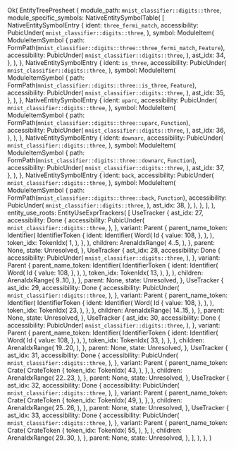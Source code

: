 Ok(
    EntityTreePresheet {
        module_path: `mnist_classifier::digits::three`,
        module_specific_symbols: NativeEntitySymbolTable(
            [
                NativeEntitySymbolEntry {
                    ident: `three_fermi_match`,
                    accessibility: PubicUnder(
                        `mnist_classifier::digits::three`,
                    ),
                    symbol: ModuleItem(
                        ModuleItemSymbol {
                            path: FormPath(`mnist_classifier::digits::three::three_fermi_match`, `Feature`),
                            accessibility: PubicUnder(
                                `mnist_classifier::digits::three`,
                            ),
                            ast_idx: 34,
                        },
                    ),
                },
                NativeEntitySymbolEntry {
                    ident: `is_three`,
                    accessibility: PubicUnder(
                        `mnist_classifier::digits::three`,
                    ),
                    symbol: ModuleItem(
                        ModuleItemSymbol {
                            path: FormPath(`mnist_classifier::digits::three::is_three`, `Feature`),
                            accessibility: PubicUnder(
                                `mnist_classifier::digits::three`,
                            ),
                            ast_idx: 35,
                        },
                    ),
                },
                NativeEntitySymbolEntry {
                    ident: `uparc`,
                    accessibility: PubicUnder(
                        `mnist_classifier::digits::three`,
                    ),
                    symbol: ModuleItem(
                        ModuleItemSymbol {
                            path: FormPath(`mnist_classifier::digits::three::uparc`, `Function`),
                            accessibility: PubicUnder(
                                `mnist_classifier::digits::three`,
                            ),
                            ast_idx: 36,
                        },
                    ),
                },
                NativeEntitySymbolEntry {
                    ident: `downarc`,
                    accessibility: PubicUnder(
                        `mnist_classifier::digits::three`,
                    ),
                    symbol: ModuleItem(
                        ModuleItemSymbol {
                            path: FormPath(`mnist_classifier::digits::three::downarc`, `Function`),
                            accessibility: PubicUnder(
                                `mnist_classifier::digits::three`,
                            ),
                            ast_idx: 37,
                        },
                    ),
                },
                NativeEntitySymbolEntry {
                    ident: `back`,
                    accessibility: PubicUnder(
                        `mnist_classifier::digits::three`,
                    ),
                    symbol: ModuleItem(
                        ModuleItemSymbol {
                            path: FormPath(`mnist_classifier::digits::three::back`, `Function`),
                            accessibility: PubicUnder(
                                `mnist_classifier::digits::three`,
                            ),
                            ast_idx: 38,
                        },
                    ),
                },
            ],
        ),
        entity_use_roots: EntityUseExprTrackers(
            [
                UseTracker {
                    ast_idx: 27,
                    accessibility: Done {
                        accessibility: PubicUnder(
                            `mnist_classifier::digits::three`,
                        ),
                    },
                    variant: Parent {
                        parent_name_token: Identifier(
                            IdentifierToken {
                                ident: Identifier(
                                    Word(
                                        Id {
                                            value: 108,
                                        },
                                    ),
                                ),
                                token_idx: TokenIdx(
                                    1,
                                ),
                            },
                        ),
                        children: ArenaIdxRange(
                            4..5,
                        ),
                    },
                    parent: None,
                    state: Unresolved,
                },
                UseTracker {
                    ast_idx: 28,
                    accessibility: Done {
                        accessibility: PubicUnder(
                            `mnist_classifier::digits::three`,
                        ),
                    },
                    variant: Parent {
                        parent_name_token: Identifier(
                            IdentifierToken {
                                ident: Identifier(
                                    Word(
                                        Id {
                                            value: 108,
                                        },
                                    ),
                                ),
                                token_idx: TokenIdx(
                                    13,
                                ),
                            },
                        ),
                        children: ArenaIdxRange(
                            9..10,
                        ),
                    },
                    parent: None,
                    state: Unresolved,
                },
                UseTracker {
                    ast_idx: 29,
                    accessibility: Done {
                        accessibility: PubicUnder(
                            `mnist_classifier::digits::three`,
                        ),
                    },
                    variant: Parent {
                        parent_name_token: Identifier(
                            IdentifierToken {
                                ident: Identifier(
                                    Word(
                                        Id {
                                            value: 108,
                                        },
                                    ),
                                ),
                                token_idx: TokenIdx(
                                    23,
                                ),
                            },
                        ),
                        children: ArenaIdxRange(
                            14..15,
                        ),
                    },
                    parent: None,
                    state: Unresolved,
                },
                UseTracker {
                    ast_idx: 30,
                    accessibility: Done {
                        accessibility: PubicUnder(
                            `mnist_classifier::digits::three`,
                        ),
                    },
                    variant: Parent {
                        parent_name_token: Identifier(
                            IdentifierToken {
                                ident: Identifier(
                                    Word(
                                        Id {
                                            value: 108,
                                        },
                                    ),
                                ),
                                token_idx: TokenIdx(
                                    33,
                                ),
                            },
                        ),
                        children: ArenaIdxRange(
                            19..20,
                        ),
                    },
                    parent: None,
                    state: Unresolved,
                },
                UseTracker {
                    ast_idx: 31,
                    accessibility: Done {
                        accessibility: PubicUnder(
                            `mnist_classifier::digits::three`,
                        ),
                    },
                    variant: Parent {
                        parent_name_token: Crate(
                            CrateToken {
                                token_idx: TokenIdx(
                                    43,
                                ),
                            },
                        ),
                        children: ArenaIdxRange(
                            22..23,
                        ),
                    },
                    parent: None,
                    state: Unresolved,
                },
                UseTracker {
                    ast_idx: 32,
                    accessibility: Done {
                        accessibility: PubicUnder(
                            `mnist_classifier::digits::three`,
                        ),
                    },
                    variant: Parent {
                        parent_name_token: Crate(
                            CrateToken {
                                token_idx: TokenIdx(
                                    49,
                                ),
                            },
                        ),
                        children: ArenaIdxRange(
                            25..26,
                        ),
                    },
                    parent: None,
                    state: Unresolved,
                },
                UseTracker {
                    ast_idx: 33,
                    accessibility: Done {
                        accessibility: PubicUnder(
                            `mnist_classifier::digits::three`,
                        ),
                    },
                    variant: Parent {
                        parent_name_token: Crate(
                            CrateToken {
                                token_idx: TokenIdx(
                                    55,
                                ),
                            },
                        ),
                        children: ArenaIdxRange(
                            29..30,
                        ),
                    },
                    parent: None,
                    state: Unresolved,
                },
            ],
        ),
    },
)